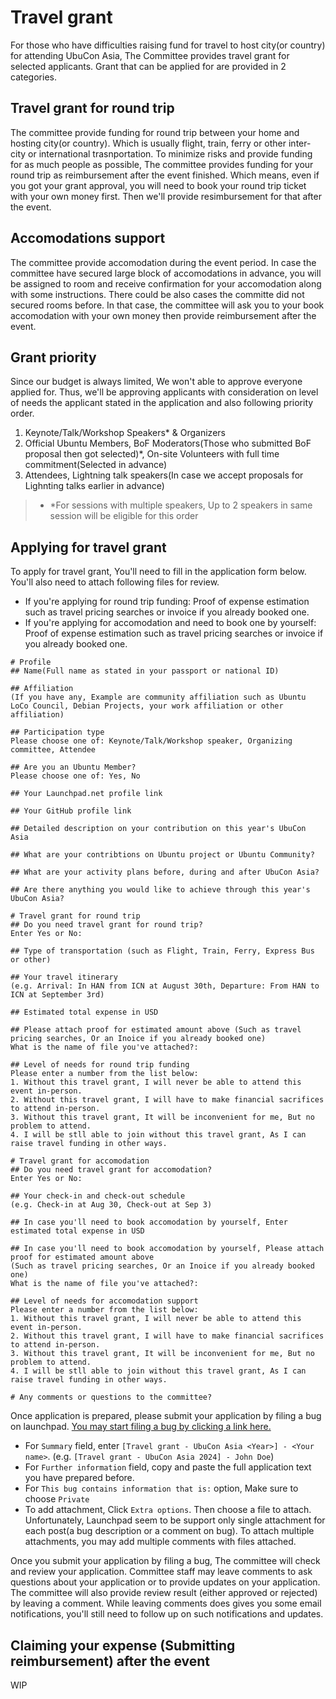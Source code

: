 # Travel grant

For those who have difficulties raising fund for travel to host city(or country) for attending UbuCon Asia, The Committee provides travel grant for selected applicants. Grant that can be applied for are provided in 2 categories.

## Travel grant for round trip
The committee provide funding for round trip between your home and hosting city(or country). Which is usually flight, train, ferry or other inter-city or international trasnportation. To minimize risks and provide funding for as much people as possible, The committee provides funding for your round trip as reimbursement after the event finished. Which means, even if you got your grant approval, you will need to book your round trip ticket with your own money first. Then we'll provide resimbursement for that after the event. 

## Accomodations support
The committee provide accomodation during the event period. In case the committee have secured large block of accomodations in advance, you will be assigned to room and receive confirmation for your accomodation along with some instructions. There could be also cases the committe did not secured rooms before. In that case, the committee will ask you to your book accomodation with your own money then provide reimbursement after the event.

## Grant priority
Since our budget is always limited, We won't able to approve everyone applied for. Thus, we'll be approving applicants with consideration on level of needs the applicant stated in the application and also following priority order.

1. Keynote/Talk/Workshop Speakers* & Organizers
2. Official Ubuntu Members, BoF Moderators(Those who submitted BoF proposal then got selected)*, On-site Volunteers with full time commitment(Selected in advance)
3. Attendees, Lightning talk speakers(In case we accept proposals for Lighnting talks earlier in advance)

> - *For sessions with multiple speakers, Up to 2 speakers in same session will be eligible for this order

## Applying for travel grant
To apply for travel grant, You'll need to fill in the application form below. You'll also need to attach following files for review.

- If you're applying for round trip funding: Proof of expense estimation such as travel pricing searches or invoice if you already booked one.
- If you're applying for accomodation and need to book one by yourself: Proof of expense estimation such as travel pricing searches or invoice if you already booked one.

```
# Profile
## Name(Full name as stated in your passport or national ID)

## Affiliation
(If you have any, Example are community affiliation such as Ubuntu LoCo Council, Debian Projects, your work affiliation or other affiliation)

## Participation type
Please choose one of: Keynote/Talk/Workshop speaker, Organizing committee, Attendee

## Are you an Ubuntu Member?
Please choose one of: Yes, No

## Your Launchpad.net profile link

## Your GitHub profile link

## Detailed description on your contribution on this year's UbuCon Asia

## What are your contribtions on Ubuntu project or Ubuntu Community?

## What are your activity plans before, during and after UbuCon Asia?

## Are there anything you would like to achieve through this year's UbuCon Asia?

# Travel grant for round trip
## Do you need travel grant for round trip?
Enter Yes or No: 
 
## Type of transportation (such as Flight, Train, Ferry, Express Bus or other)

## Your travel itinerary
(e.g. Arrival: In HAN from ICN at August 30th, Departure: From HAN to ICN at September 3rd)

## Estimated total expense in USD

## Please attach proof for estimated amount above (Such as travel pricing searches, Or an Inoice if you already booked one)
What is the name of file you've attached?: 

## Level of needs for round trip funding
Please enter a number from the list below:
1. Without this travel grant, I will never be able to attend this event in-person. 
2. Without this travel grant, I will have to make financial sacrifices to attend in-person. 
3. Without this travel grant, It will be inconvenient for me, But no problem to attend. 
4. I will be stll able to join without this travel grant, As I can raise travel funding in other ways.

# Travel grant for accomodation
## Do you need travel grant for accomodation?
Enter Yes or No: 

## Your check-in and check-out schedule
(e.g. Check-in at Aug 30, Check-out at Sep 3)

## In case you'll need to book accomodation by yourself, Enter estimated total expense in USD

## In case you'll need to book accomodation by yourself, Please attach proof for estimated amount above
(Such as travel pricing searches, Or an Inoice if you already booked one)
What is the name of file you've attached?: 

## Level of needs for accomodation support
Please enter a number from the list below:
1. Without this travel grant, I will never be able to attend this event in-person. 
2. Without this travel grant, I will have to make financial sacrifices to attend in-person. 
3. Without this travel grant, It will be inconvenient for me, But no problem to attend. 
4. I will be stll able to join without this travel grant, As I can raise travel funding in other ways.

# Any comments or questions to the committee?
```

Once application is prepared, please submit your application by filing a bug on launchpad. [You may start filing a bug by clicking a link here.](https://bugs.launchpad.net/ubucon-asia-travel-support/+filebug)

- For `Summary` field, enter `[Travel grant - UbuCon Asia <Year>] - <Your name>`. (e.g. `[Travel grant - UbuCon Asia 2024] - John Doe`)
- For `Further information` field, copy and paste the full application text you have prepared before.
- For `This bug contains information that is:` option, Make sure to choose `Private`
- To add attachment, Click `Extra options`. Then choose a file to attach. Unfortunately, Launchpad seem to be support only single attachment for each post(a bug description or a comment on bug). To attach multiple attachments, you may add multiple comments with files attached.

Once you submit your application by filing a bug, The committee will check and review your application. Committee staff may leave comments to ask questions about your application or to provide updates on your application. The committee will also provide review result (either approved or rejected) by leaving a comment. While leaving comments does gives you some email notifications, you'll still need to follow up on such notifications and updates.  

## Claiming your expense (Submitting reimbursement) after the event
WIP